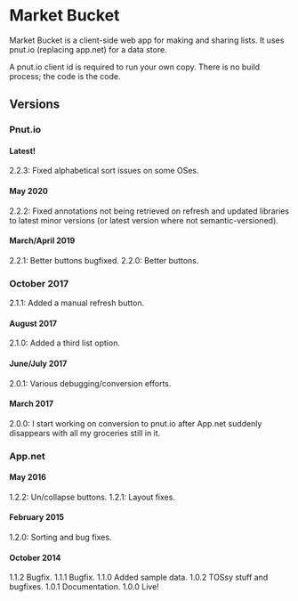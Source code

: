 # Market Bucket #

Market Bucket is a client-side web app for making and sharing lists.  It uses pnut.io (replacing app.net) for a data store.  

A pnut.io client id is required to run your own copy.  There is no build process; the code is the code.

## Versions

### Pnut.io

#### Latest!

2.2.3: Fixed alphabetical sort issues on some OSes.

#### May 2020

2.2.2: Fixed annotations not being retrieved on refresh and updated libraries to latest minor versions (or latest version where not semantic-versioned).

#### March/April 2019

2.2.1: Better buttons bugfixed.
2.2.0: Better buttons.

### October 2017

2.1.1: Added a manual refresh button. 

#### August 2017

2.1.0: Added a third list option.

#### June/July 2017

2.0.1: Various debugging/conversion efforts.

#### March 2017

2.0.0: I start working on conversion to pnut.io after App.net suddenly disappears with all my groceries still in it.


### App.net

#### May 2016

1.2.2: Un/collapse buttons.
1.2.1: Layout fixes.

#### February 2015

1.2.0: Sorting and bug fixes.

#### October 2014

1.1.2  Bugfix.
1.1.1  Bugfix.
1.1.0  Added sample data.
1.0.2  TOSsy stuff and bugfixes.
1.0.1  Documentation.
1.0.0  Live!
